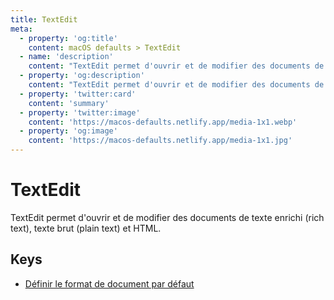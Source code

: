 ```yaml
---
title: TextEdit
meta:
  - property: 'og:title'
    content: macOS defaults > TextEdit
  - name: 'description'
    content: "TextEdit permet d'ouvrir et de modifier des documents de texte enrichi (rich text), texte brut (plain text) et HTML."
  - property: 'og:description'
    content: "TextEdit permet d'ouvrir et de modifier des documents de texte enrichi (rich text), texte brut (plain text) et HTML."
  - property: 'twitter:card'
    content: 'summary'
  - property: 'twitter:image'
    content: 'https://macos-defaults.netlify.app/media-1x1.webp'
  - property: 'og:image'
    content: 'https://macos-defaults.netlify.app/media-1x1.jpg'
---
```


# TextEdit

TextEdit permet d'ouvrir et de modifier des documents de texte enrichi (rich text), texte brut (plain text) et HTML.

## Keys

- [Définir le format de document par défaut](./richtext.md)
